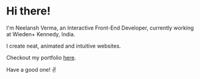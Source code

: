 # Hi there! 

I'm Neelansh Verma, an Interactive Front-End Developer, currently working at Wieden+ Kennedy, India. 

I create neat, animated and intuitive websites.

Checkout my portfolio <a target="_blank" href="https://neelansh.me">here</a>.

Have a good one! ✌️
